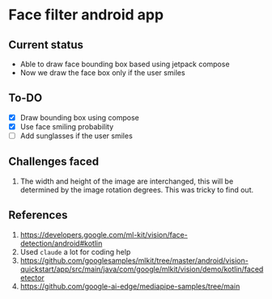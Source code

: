 # Face filter android app

## Current status
- Able to draw face bounding box based using jetpack compose
- Now we draw the face box only if the user smiles

## To-DO
- [x] Draw bounding box using compose
- [x] Use face smiling probability
- [ ] Add sunglasses if the user smiles

## Challenges faced
1. The width and height of the image are interchanged, this will be determined by the image rotation degrees. This was tricky to find out.

## References
1. https://developers.google.com/ml-kit/vision/face-detection/android#kotlin
1. Used `claude` a lot for coding help
1. https://github.com/googlesamples/mlkit/tree/master/android/vision-quickstart/app/src/main/java/com/google/mlkit/vision/demo/kotlin/facedetector
1. https://github.com/google-ai-edge/mediapipe-samples/tree/main
